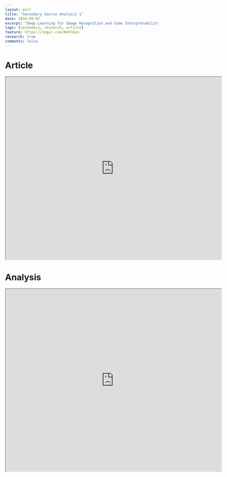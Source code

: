 ```yaml
---
layout: post
title: "Secondary Source Analysis 1"
date: 2018-09-07
excerpt: "Deep Learning for Image Recognition and Code Interpretability"
tags: [secondary, research, article]
feature: https://imgur.com/NeFndvm
research: true
comments: false
---
```


# Article

<iframe src="https://drive.google.com/file/d/1fUtXZrQHfarpjZhxEpHl-6mww4LCKhJe/preview" width="710" height="600"></iframe>

# Analysis

<iframe src="https://drive.google.com/file/d/1QCITtkwW6teLa5UFHt4iOTF_mF_1vBpo/preview" width="710" height="600"></iframe>
